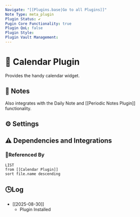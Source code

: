 ```yaml
---
Navigate: "[[Plugins.base|Go to all Plugins]]"
Note Type: meta_plugin
Plugin Status: ✔️
Pugin Core Functionality: true
Plugin QoL: false
Plugin Style:
Plugin Vault Management:
---
```

# 🔌 Calendar Plugin

Provides the handy calendar widget.

## 📝 Notes

Also integrates with the Daily Note and [[Periodic Notes Plugin]] functionality.

## ⚙️ Settings

## ⚠️ Dependencies and Integrations

### 🔗Referenced By

```dataview
LIST
from [[Calendar Plugin]]
sort file.name descending
```

## 🕒Log

- [[2025-08-30]]
	- Plugin Installed
